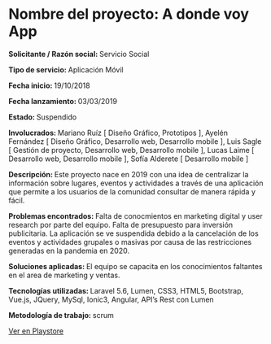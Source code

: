 <h1>Nombre del proyecto: A donde voy App</h1>
<p><b>Solicitante / Razón social: </b> Servicio Social</p>
<p><b>Tipo de servicio: </b> Aplicación Móvil
<p><b>Fecha inicio: </b> 19/10/2018	</p>
<p><b>  Fecha lanzamiento: </b> 03/03/2019  </p>
<p><b> Estado: </b> Suspendido </p>
  <p><b> Involucrados: </b> Mariano Ruíz [ Diseño Gráfico, Prototipos ], Ayelén Fernández [ Diseño Gráfico, Desarrollo web, Desarrollo mobile ], Luis Sagle [ Gestión de proyecto, Desarrollo web, Desarrollo mobile ], Lucas Laime [ Desarrollo web, Desarrollo mobile ], Sofía Alderete [ Desarrollo mobile ] </p>
<p><b> Descripción:  </b> Este proyecto nace en 2019 con una idea de centralizar la información sobre lugares, eventos y actividades a través de una aplicación que permite a los usuarios de la comunidad consultar de manera rápida y fácil. 
<p><b>Problemas encontrados:  </b> Falta de conocmientos en marketing digital y user research por parte del equipo. Falta de presupuesto para inversión publicitaria. La aplicación se ve suspendida debido a la cancelación de los eventos y actividades grupales o masivas por causa de las restricciones generadas en la pandemia en 2020.
<p><b> Soluciones aplicadas:  </b> El equipo se capacita en los conocimientos faltantes en el area de marketing y ventas. </p>
<p><b> Tecnologías utilizadas:  </b> Laravel 5.6, Lumen, CSS3, HTML5, Bootstrap, Vue.js, JQuery, MySql, Ionic3, Angular, API’s Rest con Lumen</p>
<p><b> Metodología de trabajo:  </b>scrum</p>


<a href="https://play.google.com/store/apps/details?id=com.adondevoy.psycosoft">Ver en Playstore</a>
